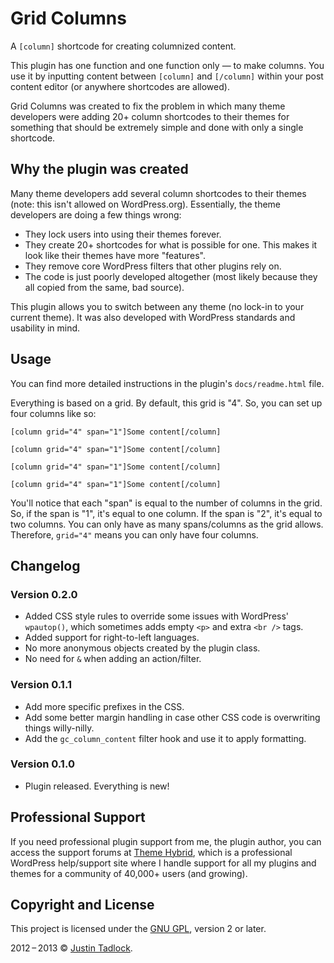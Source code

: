 # Grid Columns

A `[column]` shortcode for creating columnized content.

This plugin has one function and one function only &mdash; to make columns.  You use it by inputting content between `[column]` and `[/column]` within your post content editor (or anywhere shortcodes are allowed).

Grid Columns was created to fix the problem in which many theme developers were adding 20+ column shortcodes to their themes for something that should be extremely simple and done with only a single shortcode.

## Why the plugin was created

Many theme developers add several column shortcodes to their themes (note: this isn't allowed on WordPress.org).  Essentially, the theme developers are doing a few things wrong:

* They lock users into using their themes forever.
* They create 20+ shortcodes for what is possible for one.  This makes it look like their themes have more "features".
* They remove core WordPress filters that other plugins rely on.
* The code is just poorly developed altogether (most likely because they all copied from the same, bad source).

This plugin allows you to switch between any theme (no lock-in to your current theme).  It was also developed with WordPress standards and usability in mind.

## Usage

You can find more detailed instructions in the plugin's `docs/readme.html` file.

Everything is based on a grid.  By default, this grid is "4".  So, you can set up four columns like so:

	[column grid="4" span="1"]Some content[/column]
	
	[column grid="4" span="1"]Some content[/column]
	
	[column grid="4" span="1"]Some content[/column]
	
	[column grid="4" span="1"]Some content[/column]

You'll notice that each "span" is equal to the number of columns in the grid.  So, if the span is "1", it's equal to one column.  If the span is "2", it's equal to two columns.  You can only have as many spans/columns as the grid allows.  Therefore, `grid="4"` means you can only have four columns.

## Changelog

### Version 0.2.0

* Added CSS style rules to override some issues with WordPress' `wpautop()`, which sometimes adds empty `<p>` and extra `<br />` tags.
* Added support for right-to-left languages.
* No more anonymous objects created by the plugin class.
* No need for `&` when adding an action/filter.

### Version 0.1.1

* Add more specific prefixes in the CSS.
* Add some better margin handling in case other CSS code is overwriting things willy-nilly.
* Add the `gc_column_content` filter hook and use it to apply formatting.

### Version 0.1.0

* Plugin released.  Everything is new!

## Professional Support

If you need professional plugin support from me, the plugin author, you can access the support forums at [Theme Hybrid](http://themehybrid.com/support), which is a professional WordPress help/support site where I handle support for all my plugins and themes for a community of 40,000+ users (and growing).

## Copyright and License

This project is licensed under the [GNU GPL](http://www.gnu.org/licenses/old-licenses/gpl-2.0.html), version 2 or later.

2012&thinsp;&ndash;&thinsp;2013 &copy; [Justin Tadlock](http://justintadlock.com).
